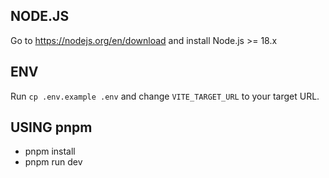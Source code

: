 ## NODE.JS

Go to https://nodejs.org/en/download and install Node.js >= 18.x

## ENV

Run `cp .env.example .env` and change `VITE_TARGET_URL` to your target URL.

## USING pnpm

- pnpm install
- pnpm run dev

